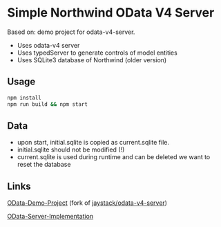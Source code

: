 # Simple Northwind OData V4 Server

Based on: demo project for odata-v4-server.

- Uses odata-v4 server
- Uses typedServer to generate controls of model entities
- Uses SQLite3 database of Northwind (older version)

## Usage

```bash
npm install
npm run build && npm start
```
## Data

- upon start, initial.sqlite is copied as current.sqlite file.
- initial.sqlite should not be modified (!)
- current.sqlite is used during runtime and can be deleted we want to reset the database
## Links

[OData-Demo-Project](https://github.com/Soontao/odata-v4-server-demo) (fork of [jaystack/odata-v4-server](https://github.com/jaystack/odata-v4-server))

[OData-Server-Implementation](https://github.com/Soontao/odata-v4-server)